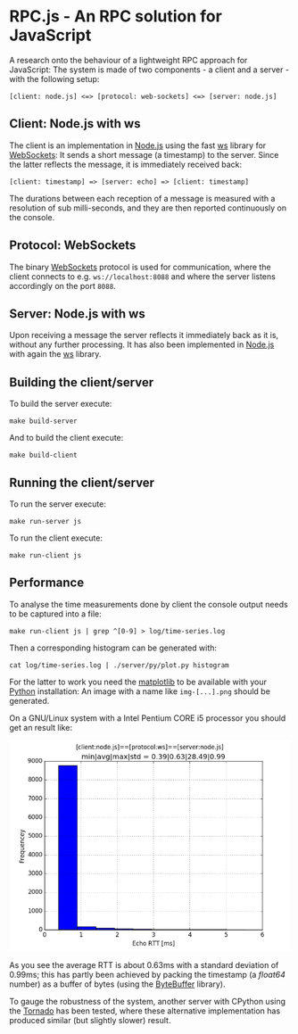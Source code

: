 # RPC.js - An RPC solution for JavaScript

[ByteBuffer]: https://github.com/dcodeIO/bytebuffer.js/
[matplotlib]: http://matplotlib.org/
[Node.js]: http://nodejs.org/
[Python]: https://www.python.org/
[Tornado]: http://www.tornadoweb.org/en/stable/
[ws]: https://www.npmjs.com/package/ws
[WebSockets]: http://www.html5rocks.com/en/tutorials/websockets/basics/

A research onto the behaviour of a lightweight RPC approach for JavaScript: The
system is made of two components - a client and a server - with the following
setup:

    [client: node.js] <=> [protocol: web-sockets] <=> [server: node.js]

## Client: Node.js with ws

The client is an implementation in [Node.js] using the fast [ws] library for
[WebSockets]: It sends a short message (a timestamp) to the server. Since the 
latter reflects the message, it is immediately received back:

    [client: timestamp] => [server: echo] => [client: timestamp]

The durations between each reception of a message is measured with a resolution
of sub milli-seconds, and they are then reported continuously on the console.
 
## Protocol: WebSockets 

The binary [WebSockets] protocol is used for communication, where the client
connects to e.g. `ws://localhost:8088` and where the server listens accordingly
on the port `8088`.

## Server: Node.js with ws

Upon receiving a message the server reflects it immediately back as it is,
without any further processing. It has also been implemented in [Node.js] with
again the [ws] library.

## Building the client/server

To build the server execute:

    make build-server

And to build the client execute:

    make build-client

## Running the client/server

To run the server execute:

    make run-server js

To run the client execute:

    make run-client js

## Performance

To analyse the time measurements done by client the console output needs to be
captured into a file:

    make run-client js | grep ^[0-9] > log/time-series.log

Then a corresponding histogram can be generated with:

    cat log/time-series.log | ./server/py/plot.py histogram

For the latter to work you need the [matplotlib] to be available with your
[Python] installation: An image with a name like `img-[...].png` should be
generated.

On a GNU/Linux system with a Intel Pentium CORE i5 processor you should get an
result like:

![RTT in milli-seconds](log/img-[2015-11-10T16:21:25.836Z].png)

As you see the average RTT is about 0.63ms with a standard deviation of 0.99ms;
this has partly been achieved by packing the timestamp (a *float64* number) as
a buffer of bytes (using the [ByteBuffer] library).

To gauge the robustness of the system, another server with CPython using the
[Tornado] has been tested, where these alternative implementation has produced
similar (but slightly slower) result.
